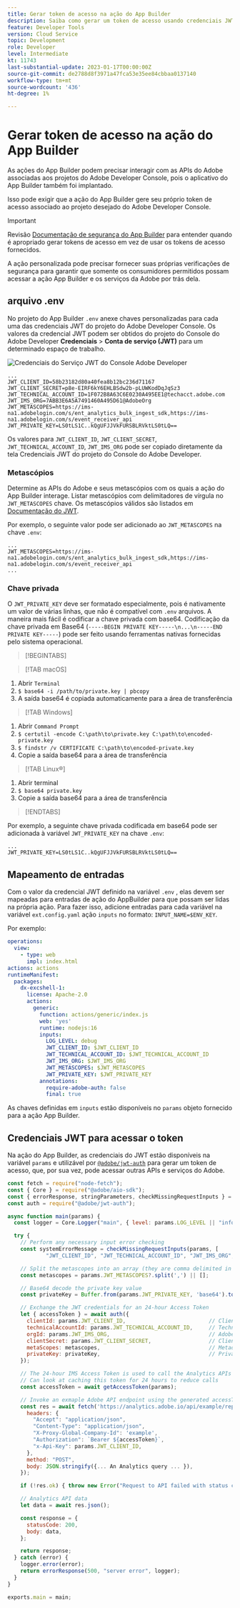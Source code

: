 ```yaml
---
title: Gerar token de acesso na ação do App Builder
description: Saiba como gerar um token de acesso usando credenciais JWT para uso em uma ação do App Builder.
feature: Developer Tools
version: Cloud Service
topic: Development
role: Developer
level: Intermediate
kt: 11743
last-substantial-update: 2023-01-17T00:00:00Z
source-git-commit: de2788d8f3971a47fca53e35ee84cbbaa0137140
workflow-type: tm+mt
source-wordcount: '436'
ht-degree: 1%

---
```



# Gerar token de acesso na ação do App Builder

As ações do App Builder podem precisar interagir com as APIs do Adobe associadas aos projetos do Adobe Developer Console, pois o aplicativo do App Builder também foi implantado.

Isso pode exigir que a ação do App Builder gere seu próprio token de acesso associado ao projeto desejado do Adobe Developer Console.

>[!IMPORTANT]
>
> Revisão [Documentação de segurança do App Builder](https://developer.adobe.com/app-builder/docs/guides/security/) para entender quando é apropriado gerar tokens de acesso em vez de usar os tokens de acesso fornecidos.
>
> A ação personalizada pode precisar fornecer suas próprias verificações de segurança para garantir que somente os consumidores permitidos possam acessar a ação App Builder e os serviços da Adobe por trás dela.


## arquivo .env

No projeto do App Builder `.env` anexe chaves personalizadas para cada uma das credenciais JWT do projeto do Adobe Developer Console. Os valores da credencial JWT podem ser obtidos do projeto do Console do Adobe Developer __Credenciais__ > __Conta de serviço (JWT)__ para um determinado espaço de trabalho.

![Credenciais do Serviço JWT do Console Adobe Developer](./assets/jwt-auth/jwt-credentials.png)

```
...
JWT_CLIENT_ID=58b23182d80a40fea8b12bc236d71167
JWT_CLIENT_SECRET=p8e-EIRF6kY6EHLBSdw2b-pLUWKodDqJqSz3
JWT_TECHNICAL_ACCOUNT_ID=1F072B8A63C6E0230A495EE1@techacct.adobe.com
JWT_IMS_ORG=7ABB3E6A5A7491460A495D61@AdobeOrg
JWT_METASCOPES=https://ims-na1.adobelogin.com/s/ent_analytics_bulk_ingest_sdk,https://ims-na1.adobelogin.com/s/event_receiver_api
JWT_PRIVATE_KEY=LS0tLS1C..kQgUFJJVkFURSBLRVktLS0tLQ==
```

Os valores para `JWT_CLIENT_ID`, `JWT_CLIENT_SECRET`, `JWT_TECHNICAL_ACCOUNT_ID`, `JWT_IMS_ORG` pode ser copiado diretamente da tela Credenciais JWT do projeto do Console do Adobe Developer.

### Metascópios

Determine as APIs do Adobe e seus metascópios com os quais a ação do App Builder interage. Listar metascópios com delimitadores de vírgula no `JWT_METASCOPES` chave. Os metascópios válidos são listados em [Documentação do JWT](https://developer.adobe.com/developer-console/docs/guides/authentication/JWT/Scopes/).


Por exemplo, o seguinte valor pode ser adicionado ao `JWT_METASCOPES` na chave `.env`:

```
...
JWT_METASCOPES=https://ims-na1.adobelogin.com/s/ent_analytics_bulk_ingest_sdk,https://ims-na1.adobelogin.com/s/event_receiver_api
...
```

### Chave privada

O `JWT_PRIVATE_KEY` deve ser formatado especialmente, pois é nativamente um valor de várias linhas, que não é compatível com `.env` arquivos. A maneira mais fácil é codificar a chave privada com base64. Codificação da chave privada em Base64 (`-----BEGIN PRIVATE KEY-----\n...\n-----END PRIVATE KEY-----`) pode ser feito usando ferramentas nativas fornecidas pelo sistema operacional.

>[!BEGINTABS]

>[!TAB macOS]

1. Abrir `Terminal`
1. `$ base64 -i /path/to/private.key | pbcopy`
1. A saída base64 é copiada automaticamente para a área de transferência

>[!TAB Windows]

1. Abrir `Command Prompt`
1. `$ certutil -encode C:\path\to\private.key C:\path\to\encoded-private.key`
1. `$ findstr /v CERTIFICATE C:\path\to\encoded-private.key`
1. Copie a saída base64 para a área de transferência

>[!TAB Linux®]

1. Abrir terminal
1. `$ base64 private.key`
1. Copie a saída base64 para a área de transferência

>[!ENDTABS]

Por exemplo, a seguinte chave privada codificada em base64 pode ser adicionada à variável `JWT_PRIVATE_KEY` na chave `.env`:

```
...
JWT_PRIVATE_KEY=LS0tLS1C..kQgUFJJVkFURSBLRVktLS0tLQ==
```

## Mapeamento de entradas

Com o valor da credencial JWT definido na variável `.env` , elas devem ser mapeadas para entradas de ação do AppBuilder para que possam ser lidas na própria ação. Para fazer isso, adicione entradas para cada variável na variável `ext.config.yaml` ação `inputs` no formato: `INPUT_NAME=$ENV_KEY`.

Por exemplo:

```yaml
operations:
  view:
    - type: web
      impl: index.html
actions: actions
runtimeManifest:
  packages:
    dx-excshell-1:
      license: Apache-2.0
      actions:
        generic:
          function: actions/generic/index.js
          web: 'yes'
          runtime: nodejs:16
          inputs:
            LOG_LEVEL: debug
            JWT_CLIENT_ID: $JWT_CLIENT_ID
            JWT_TECHNICAL_ACCOUNT_ID: $JWT_TECHNICAL_ACCOUNT_ID
            JWT_IMS_ORG: $JWT_IMS_ORG
            JWT_METASCOPES: $JWT_METASCOPES
            JWT_PRIVATE_KEY: $JWT_PRIVATE_KEY
          annotations:
            require-adobe-auth: false
            final: true
```

As chaves definidas em `inputs` estão disponíveis no `params` objeto fornecido para a ação App Builder.


## Credenciais JWT para acessar o token

Na ação do App Builder, as credenciais do JWT estão disponíveis na variável `params` e utilizável por [`@adobe/jwt-auth`](https://www.npmjs.com/package/@adobe/jwt-auth) para gerar um token de acesso, que, por sua vez, pode acessar outras APIs e serviços do Adobe.

```javascript
const fetch = require("node-fetch");
const { Core } = require("@adobe/aio-sdk");
const { errorResponse, stringParameters, checkMissingRequestInputs } = require("../utils");
const auth = require("@adobe/jwt-auth");

async function main(params) {
  const logger = Core.Logger("main", { level: params.LOG_LEVEL || "info" });

  try {
    // Perform any necessary input error checking
    const systemErrorMessage = checkMissingRequestInputs(params, [
            "JWT_CLIENT_ID", "JWT_TECHNICAL_ACCOUNT_ID", "JWT_IMS_ORG", "JWT_CLIENT_SECRET", "JWT_METASCOPES", "JWT_PRIVATE_KEY"], []);

    // Split the metascopes into an array (they are comma delimited in the .env file)
    const metascopes = params.JWT_METASCOPES?.split(',') || [];

    // Base64 decode the private key value
    const privateKey = Buffer.from(params.JWT_PRIVATE_KEY, 'base64').toString('utf-8');

    // Exchange the JWT credentials for an 24-hour Access Token
    let { accessToken } = await auth({
      clientId: params.JWT_CLIENT_ID,                          // Client Id
      technicalAccountId: params.JWT_TECHNICAL_ACCOUNT_ID,     // Technical Account Id
      orgId: params.JWT_IMS_ORG,                               // Adobe IMS Org Id
      clientSecret: params.JWT_CLIENT_SECRET,                  // Client Secret
      metaScopes: metascopes,                                  // Metadcopes defining level of access the access token should provide
      privateKey: privateKey,                                  // Private Key to sign the JWT
    });

    // The 24-hour IMS Access Token is used to call the Analytics APIs
    // Can look at caching this token for 24 hours to reduce calls
    const accessToken = await getAccessToken(params);

    // Invoke an exmaple Adobe API endpoint using the generated accessToken
    const res = await fetch('https://analytics.adobe.io/api/example/reports', {
      headers: {
        "Accept": "application/json",
        "Content-Type": "application/json",
        "X-Proxy-Global-Company-Id": 'example',
        "Authorization": `Bearer ${accessToken}`,
        "x-Api-Key": params.JWT_CLIENT_ID,
      },
      method: "POST",
      body: JSON.stringify({... An Analytics query ... }),
    });

    if (!res.ok) { throw new Error("Request to API failed with status code " + res.status);}

    // Analytics API data
    let data = await res.json();

    const response = {
      statusCode: 200,
      body: data,
    };

    return response;
  } catch (error) {
    logger.error(error);
    return errorResponse(500, "server error", logger);
  }
}

exports.main = main;
```
